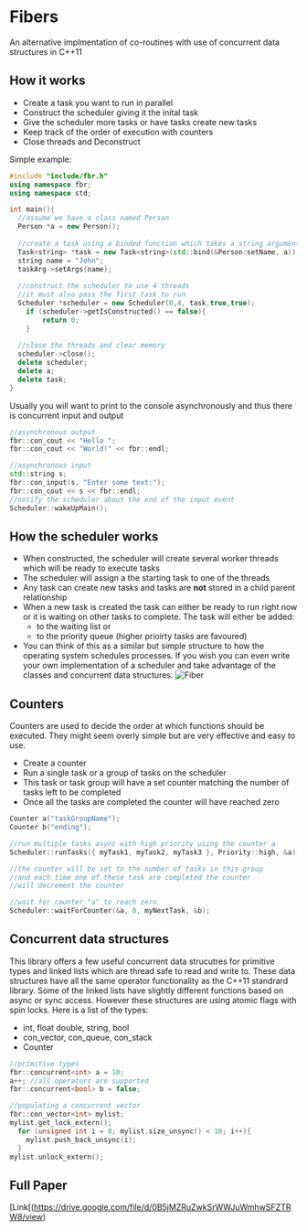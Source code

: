 # Fibers
An alternative implmentation of co-routines with use of concurrent data structures in C++11

## How it works
- Create a task you want to run in parallel
- Construct the scheduler giving it the inital task
- Give the scheduler more tasks or have tasks create new tasks
- Keep track of the order of execution with counters
- Close threads and Deconstruct

Simple example:
```c++
#include "include/fbr.h"
using namespace fbr;
using namespace std;

int main(){
  //assume we have a class named Person
  Person *a = new Person();
  
  //create a task using a binded function which takes a string argument
  Task<string> *task = new Task<string>(std::bind(&Person:setName, a));
  string name = "John";
  taskArg->setArgs(name);
  
  //construct the scheduler to use 4 threads
  //it must also pass the first task to run
  Scheduler *scheduler = new Scheduler(0,4, task,true,true);
	if (scheduler->getIsConstructed() == false){
		return 0;
	}
  
  //close the threads and clear memory
  scheduler->close();
  delete scheduler;
  delete a;
  delete task;
}
```

Usually you will want to print to the console asynchronously and thus there is concurrent input and output
```c++
//asynchronous output
fbr::con_cout << "Hello ";
fbr::con_cout << "World!" << fbr::endl;

//asynchronous input
std::string s;
fbr::con_input(s, "Enter some text:");
fbr::con_cout << s << fbr::endl;
//notify the scheduler about the end of the input event
Scheduler::wakeUpMain(); 
```


## How the scheduler works
- When constructed, the scheduler will create several worker threads which will be ready to execute tasks
- The scheduler will assign a the starting task to one of the threads
- Any task can create new tasks and tasks are __not__ stored in a child parent relationship
- When a new task is created the task can either be ready to run right now or it is waiting on other tasks to complete. The task will either be added:
  - to the waiting list or 
  - to the priority queue (higher prioirty tasks are favoured)
- You can think of this as a similar but simple structure to how the operating system schedules processes. If you wish you can even write your own implementation of a scheduler and take advantage of the classes and concurrent data structures.
![Fiber](https://i.imgur.com/TqY5FSD.jpg)

## Counters
Counters are used to decide the order at which functions should be executed. They might seem overly simple but are very effective and easy to use.

- Create a counter
- Run a single task or a group of tasks on the scheduler
- This task or task group will have a set counter matching the number of tasks left to be completed
- Once all the tasks are completed the counter will have reached zero

```c++
Counter a("taskGroupName");
Counter b("ending");

//run multiple tasks async with high priority using the counter a
Scheduler::runTasks({ myTask1, myTask2, myTask3 }, Priority::high, &a);

//the counter will be set to the number of tasks in this group
//and each time one of these task are completed the counter
//will decrement the counter

//wait for counter "a" to reach zero
Scheduler::waitForCounter(&a, 0, myNextTask, &b);
```

## Concurrent data structures
This library offers a few useful concurrent data strucutres for primitive types and linked lists which are thread safe to read and write to. These data structures have all the same operator functionality as the C++11 standrard library. Some of the linked lists have slightly different functions based on async or sync access. However these structures are using atomic flags with spin locks. Here is a list of the types:
- int, float double, string, bool
- con_vector, con_queue, con_stack
- Counter

```c++
//primitive types
fbr::concurrent<int> a = 10;
a++; //all operators are supported
fbr::concurrent<bool> b = false;

//populating a concurrent vector
fbr::con_vector<int> mylist;
mylist.get_lock_extern();
  for (unsigned int i = 0; mylist.size_unsync() < 10; i++){
    mylist.push_back_unsync(i);
  }
mylist.unlock_extern();
```

## Full Paper
[Link[(https://drive.google.com/file/d/0B5jMZRuZwkSrWWJuWmhwSFZTRW8/view)

